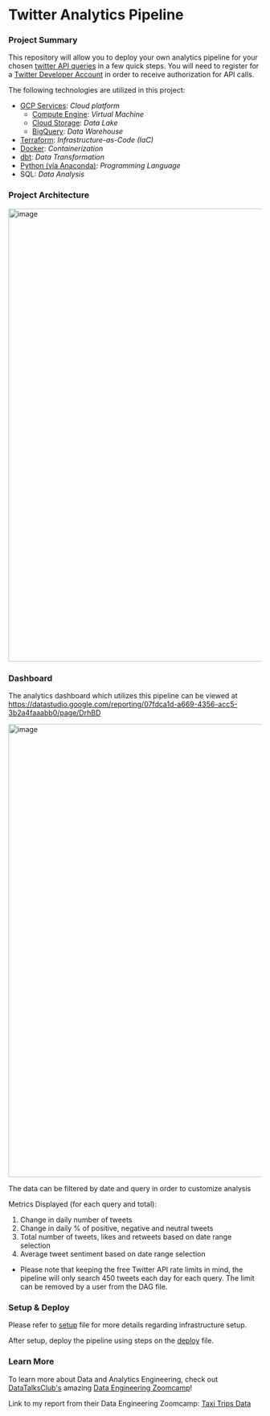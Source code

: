 # Twitter Analytics Pipeline

### Project Summary

This repository will allow you to deploy your own analytics pipeline for your chosen [twitter API queries](https://developer.twitter.com/en/docs/twitter-api/tweets/search/integrate/build-a-query) in a few quick steps. You will need to register for a [Twitter Developer Account](https://developer.twitter.com/en/docs/twitter-api/getting-started/getting-access-to-the-twitter-api) in order to receive authorization for API calls.

The following technologies are utilized in this project:
- [GCP Services](https://cloud.google.com/): *Cloud platform*
  - [Compute Engine](https://cloud.google.com/compute): *Virtual Machine*
  - [Cloud Storage](https://cloud.google.com/storage): *Data Lake*
  - [BigQuery](https://cloud.google.com/bigquery): *Data Warehouse*
- [Terraform](https://developer.hashicorp.com/terraform/downloads): *Infrastructure-as-Code (IaC)*
- [Docker](https://www.docker.com): *Containerization*
- [dbt](https://cloud.getdbt.com): *Data Transformation*
- [Python (via Anaconda)](https://www.anaconda.com/products/distribution): *Programming Language*
- SQL: *Data Analysis*

### Project Architecture

<img width="900" alt="image" src="https://user-images.githubusercontent.com/54712290/210926048-9b9f0c75-2918-4022-9073-7e07a7f557f1.png">

### Dashboard

The analytics dashboard which utilizes this pipeline can be viewed at https://datastudio.google.com/reporting/07fdca1d-a669-4356-acc5-3b2a4faaabb0/page/DrhBD

<img width="900" alt="image" src="https://user-images.githubusercontent.com/54712290/211177978-67a56a7e-229e-41f8-964c-8b667eb984b5.png">

The data can be filtered by date and query in order to customize analysis

Metrics Displayed (for each query and total):
1. Change in daily number of tweets
2. Change in daily % of positive, negative and neutral tweets
3. Total number of tweets, likes and retweets based on date range selection
4. Average tweet sentiment based on date range selection

* Please note that keeping the free Twitter API rate limits in mind, the pipeline will only search 450 tweets each day for each query. The limit can be removed by a user from the DAG file.

### Setup & Deploy
Please refer to [setup](setup.md) file for more details regarding infrastructure setup.

After setup, deploy the pipeline using steps on the [deploy](deploy.md) file.

### Learn More
To learn more about Data and Analytics Engineering, check out [DataTalksClub's](https://github.com/DataTalksClub) amazing [Data Engineering Zoomcamp](https://github.com/DataTalksClub/data-engineering-zoomcamp)!

Link to my report from their Data Engineering Zoomcamp: [Taxi Trips Data](https://datastudio.google.com/reporting/d9c8aab0-4ab9-4acf-9444-0135a1eda5ae)
